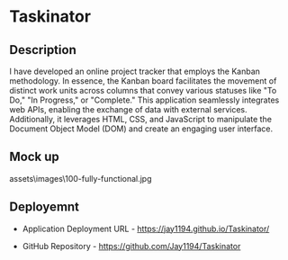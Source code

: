 # Taskinator

## Description
I have developed an online project tracker that employs the Kanban methodology. In essence, the Kanban board facilitates the movement of distinct work units across columns that convey various statuses like "To Do," "In Progress," or "Complete." This application seamlessly integrates web APIs, enabling the exchange of data with external services. Additionally, it leverages HTML, CSS, and JavaScript to manipulate the Document Object Model (DOM) and create an engaging user interface.

## Mock up
assets\images\100-fully-functional.jpg


## Deployemnt

* Application Deployment URL - https://jay1194.github.io/Taskinator/

*  GitHub Repository - https://github.com/Jay1194/Taskinator
